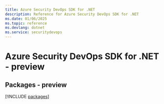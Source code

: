 ```yaml
---
title: Azure Security DevOps SDK for .NET
description: Reference for Azure Security DevOps SDK for .NET
ms.date: 01/06/2025
ms.topic: reference
ms.devlang: dotnet
ms.service: securitydevops
---
```

# Azure Security DevOps SDK for .NET - preview
## Packages - preview
[!INCLUDE [packages](security-devops-index.md)]